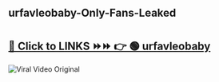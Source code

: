 
 ## urfavleobaby-Only-Fans-Leaked

# <h2><a href="https://clipsfans.com/urfavleobaby&ref=git">🔗 Click to LINKS ⏩⏩ 👉 🟢 urfavleobaby </a></h2>

<a href="https://clipsfans.com/urfavleobaby&ref=git" rel="nofollow" data-target="animated-image.originalLink"><img src="https://i.ibb.co.com/xMMVF88/686577567.gif" alt="Viral Video Original" style="max-width: 100%; display: inline-block;" data-target="animated-image.originalImage"></a>
